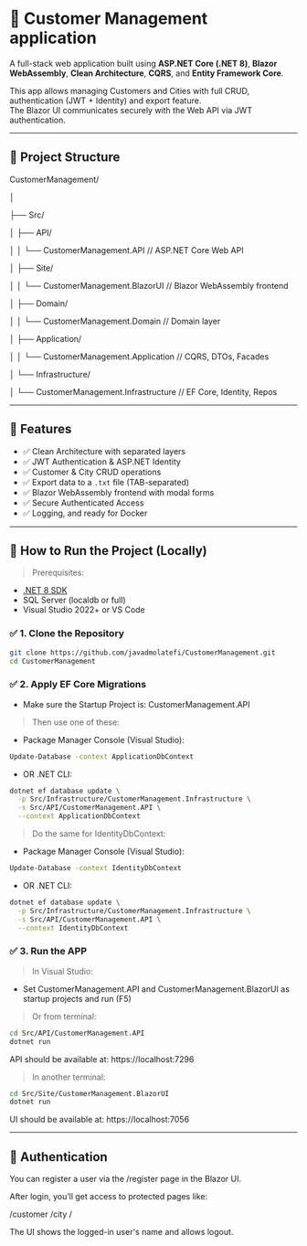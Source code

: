 # 🧾 Customer Management application

A full-stack web application built using **ASP.NET Core (.NET 8)**, **Blazor WebAssembly**, **Clean Architecture**, **CQRS**, and **Entity Framework Core**.

This app allows managing Customers and Cities with full CRUD, authentication (JWT + Identity) and export feature.  
The Blazor UI communicates securely with the Web API via JWT authentication.

---

## 📁 Project Structure
CustomerManagement/

│

├── Src/

│ ├── API/

│ │ └── CustomerManagement.API // ASP.NET Core Web API

│ ├── Site/

│ │ └── CustomerManagement.BlazorUI // Blazor WebAssembly frontend

│ ├── Domain/

│ │ └── CustomerManagement.Domain // Domain layer

│ ├── Application/

│ │ └── CustomerManagement.Application // CQRS, DTOs, Facades

│ └── Infrastructure/

│ └── CustomerManagement.Infrastructure // EF Core, Identity, Repos


---

## 🧪 Features

- ✅ Clean Architecture with separated layers
- ✅ JWT Authentication & ASP.NET Identity
- ✅ Customer & City CRUD operations
- ✅ Export data to a `.txt` file (TAB-separated)
- ✅ Blazor WebAssembly frontend with modal forms
- ✅ Secure Authenticated Access
- ✅ Logging, and ready for Docker

---

## 🚀 How to Run the Project (Locally)

> Prerequisites:
- [.NET 8 SDK](https://dotnet.microsoft.com/en-us/download/dotnet/8.0)
- SQL Server (localdb or full)
- Visual Studio 2022+ or VS Code

### ✅ 1. Clone the Repository

```bash
git clone https://github.com/javadmolatefi/CustomerManagement.git
cd CustomerManagement
```
### ✅ 2. Apply EF Core Migrations
- Make sure the Startup Project is:
CustomerManagement.API

> Then use one of these:
- Package Manager Console (Visual Studio):
```bash
Update-Database -context ApplicationDbContext
```
- OR .NET CLI:
```bash
dotnet ef database update \
  -p Src/Infrastructure/CustomerManagement.Infrastructure \
  -s Src/API/CustomerManagement.API \
  --context ApplicationDbContext
```

> Do the same for IdentityDbContext:
- Package Manager Console (Visual Studio):
```bash
Update-Database -context IdentityDbContext
```
- OR .NET CLI:
```bash
dotnet ef database update \
  -p Src/Infrastructure/CustomerManagement.Infrastructure \
  -s Src/API/CustomerManagement.API \
  --context IdentityDbContext
```

### ✅ 3. Run the APP
> In Visual Studio:
- Set CustomerManagement.API and CustomerManagement.BlazorUI as startup projects and run (F5)
> Or from terminal:
```bash
cd Src/API/CustomerManagement.API
dotnet run
```
API should be available at:
https://localhost:7296

> In another terminal:
```bash
cd Src/Site/CustomerManagement.BlazorUI
dotnet run
```
UI should be available at:
https://localhost:7056

---

## 🔐 Authentication
You can register a user via the /register page in the Blazor UI.

After login, you’ll get access to protected pages like:

/customer
/city
/

The UI shows the logged-in user's name and allows logout.
